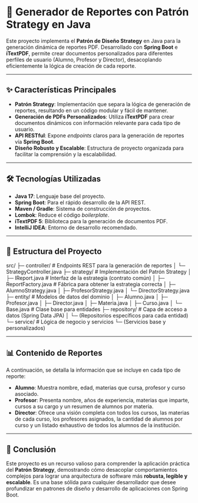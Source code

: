 # 🚀 Generador de Reportes con Patrón Strategy en Java

Este proyecto implementa el **Patrón de Diseño Strategy** en Java para la generación dinámica de reportes PDF. Desarrollado con **Spring Boot** e **iTextPDF**, permite crear documentos personalizados para diferentes perfiles de usuario (Alumno, Profesor y Director), desacoplando eficientemente la lógica de creación de cada reporte.

---

## ✨ Características Principales

* **Patrón Strategy**: Implementación que separa la lógica de generación de reportes, resultando en un código modular y fácil de mantener.
* **Generación de PDFs Personalizados**: Utiliza **iTextPDF** para crear documentos dinámicos con información relevante para cada tipo de usuario.
* **API RESTful**: Expone *endpoints* claros para la generación de reportes vía **Spring Boot**.
* **Diseño Robusto y Escalable**: Estructura de proyecto organizada para facilitar la comprensión y la escalabilidad.

---

## 🛠️ Tecnologías Utilizadas

* **Java 17**: Lenguaje base del proyecto.
* **Spring Boot**: Para el rápido desarrollo de la API REST.
* **Maven / Gradle**: Sistema de construcción de proyectos.
* **Lombok**: Reduce el código *boilerplate*.
* **iTextPDF 5**: Biblioteca para la generación de documentos PDF.
* **IntelliJ IDEA**: Entorno de desarrollo recomendado.

---

## 📁 Estructura del Proyecto
src/
├─ controller/          # Endpoints REST para la generación de reportes
│   └─ StrategyController.java
├─ strategy/            # Implementación del Patrón Strategy
│   ├─ IReport.java     # Interfaz de la estrategia (contrato común)
│   ├─ ReportFactory.java # Fábrica para obtener la estrategia correcta
│   ├─ AlumnoStrategy.java
│   ├─ ProfesorStrategy.java
│   └─ DirectorStrategy.java
├─ entity/              # Modelos de datos del dominio
│   ├─ Alumno.java
│   ├─ Profesor.java
│   ├─ Director.java
│   ├─ Materia.java
│   ├─ Curso.java
│   └─ Base.java        # Clase base para entidades
├─ repository/          # Capa de acceso a datos (Spring Data JPA)
│   └─ (Repositorios específicos para cada entidad)
└─ service/             # Lógica de negocio y servicios
└─ (Servicios base y personalizados)

---

## 📊 Contenido de Reportes

A continuación, se detalla la información que se incluye en cada tipo de reporte:

* **Alumno**: Muestra nombre, edad, materias que cursa, profesor y curso asociado.
* **Profesor**: Presenta nombre, años de experiencia, materias que imparte, cursos a su cargo y un resumen de alumnos por materia.
* **Director**: Ofrece una visión completa con todos los cursos, las materias de cada curso, los profesores asignados, la cantidad de alumnos por curso y un listado exhaustivo de todos los alumnos de la institución.

---

## 📌 Conclusión

Este proyecto es un recurso valioso para comprender la aplicación práctica del **Patrón Strategy**, demostrando cómo desacoplar comportamientos complejos para lograr una arquitectura de software más **robusta, legible y escalable**. Es una base sólida para cualquier desarrollador que desee profundizar en patrones de diseño y desarrollo de aplicaciones con Spring Boot.
